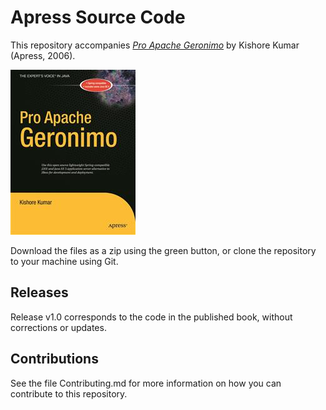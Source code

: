 # Apress Source Code

This repository accompanies [*Pro Apache Geronimo*](http://www.apress.com/9781590596425) by Kishore Kumar (Apress, 2006).

![Cover image](9781590596425.jpg)

Download the files as a zip using the green button, or clone the repository to your machine using Git.

## Releases

Release v1.0 corresponds to the code in the published book, without corrections or updates.

## Contributions

See the file Contributing.md for more information on how you can contribute to this repository.
